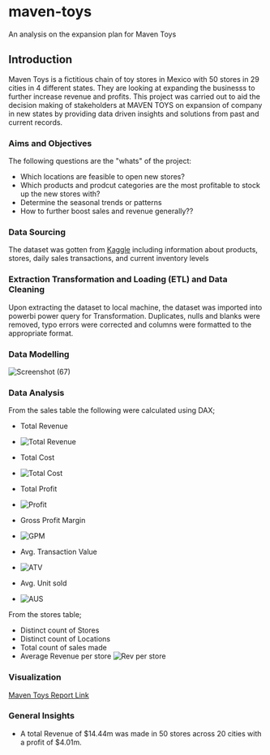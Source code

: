 # maven-toys
An analysis on the expansion plan for Maven Toys

## Introduction
Maven Toys is a  fictitious chain of toy stores in Mexico with 50 stores in 29 cities in 4 different states. They are looking at expanding the businesss to further increase revenue and profits. This project was carried out to aid the decision making of stakeholders at MAVEN TOYS on expansion of company in new states by providing data driven insights and solutions from past and current records.

### Aims and Objectives
The following questions are the "whats" of the project:
* Which locations are feasible to open new stores?
* Which products and prodcut categories are the most profitable to stock up the new stores with?
* Determine the seasonal trends or patterns
* How to further boost sales and revenue generally??

### Data Sourcing
The dataset was gotten from [Kaggle](https://www.kaggle.com/datasets/mysarahmadbhat/toy-sales) including information about products, stores, daily sales transactions, and current inventory levels

### Extraction Transformation and Loading (ETL) and Data Cleaning
Upon extracting the dataset to local machine, the dataset was imported into powerbi power query for Transformation. Duplicates, nulls and blanks were removed, typo errors were corrected and columns were formatted to the appropriate format.

### Data Modelling

![Screenshot (67)](https://user-images.githubusercontent.com/105971924/208606726-3f146d51-650b-40dd-92f1-7f8b1e89b2c6.png)

### Data Analysis

From the sales table the following were calculated using DAX;
* Total Revenue
* ![Total Revenue](https://user-images.githubusercontent.com/105971924/208591855-8f8d497c-e66d-4de9-b2d7-9ef956531abf.png)

* Total Cost
* ![Total Cost](https://user-images.githubusercontent.com/105971924/208591899-67f37aed-e794-4fc9-8b41-0b310a9265bb.png)

* Total Profit
* ![Profit](https://user-images.githubusercontent.com/105971924/208592140-223dee81-67af-445b-a5a4-7609041df369.png)

* Gross Profit Margin
* ![GPM](https://user-images.githubusercontent.com/105971924/208592196-2314ecca-373d-410c-aaf3-61ed593400e3.png)

* Avg. Transaction Value
* ![ATV](https://user-images.githubusercontent.com/105971924/208592455-2a565e8a-6f37-4562-84fa-6fa9186f4341.png)

* Avg. Unit sold
* ![AUS](https://user-images.githubusercontent.com/105971924/208592926-f1d00946-64bb-4096-b466-eff9c1a0d9b2.png)

From the stores table;
* Distinct count of Stores
* Distinct count of Locations
* Total count of sales made
* Average Revenue per store
![Rev per store](https://user-images.githubusercontent.com/105971924/208593383-dee1b63d-2bab-4776-b61f-ddf0e9e8b8b6.png)

### Visualization
[Maven Toys Report Link](https://app.powerbi.com/groups/me/reports/b27f6665-2510-404b-8efe-9b333abf19ce/ReportSectionddee030f024fa71e754f)

### General Insights
* A total Revenue of $14.44m was made in 50 stores across 20 cities with a profit of $4.01m.
